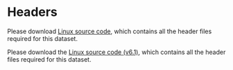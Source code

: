 # Headers
Please download [Linux source code](https://github.com/torvalds/linux), which contains all the header files required for this dataset.

Please download the [Linux source code (v6.1)](https://github.com/torvalds/linux/archive/refs/tags/v6.1.tar.gz), which contains all the header files required for this dataset.
